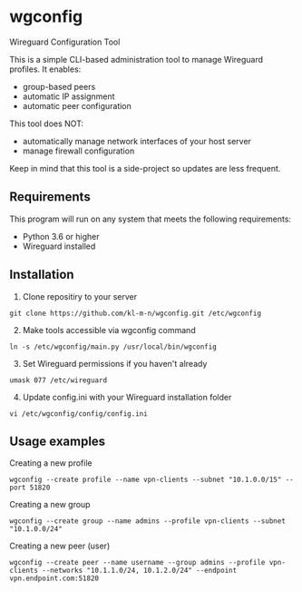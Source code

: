 # wgconfig
Wireguard Configuration Tool

This is a simple CLI-based administration tool to manage Wireguard profiles. It enables:
- group-based peers
- automatic IP assignment
- automatic peer configuration

This tool does NOT:
- automatically manage network interfaces of your host server
- manage firewall configuration

Keep in mind that this tool is a side-project so updates are less frequent.

## Requirements
This program will run on any system that meets the following requirements:
- Python 3.6 or higher
- Wireguard installed


## Installation
1. Clone repositiry to your server
```
git clone https://github.com/kl-m-n/wgconfig.git /etc/wgconfig
```
2. Make tools accessible via wgconfig command
```
ln -s /etc/wgconfig/main.py /usr/local/bin/wgconfig
```
3. Set Wireguard permissions if you haven't already
```
umask 077 /etc/wireguard
```
4. Update config.ini with your Wireguard installation folder
```
vi /etc/wgconfig/config/config.ini
```

## Usage examples

Creating a new profile
```
wgconfig --create profile --name vpn-clients --subnet "10.1.0.0/15" --port 51820
```


Creating a new group
```
wgconfig --create group --name admins --profile vpn-clients --subnet "10.1.0.0/24"
```


Creating a new peer (user)
```
wgconfig --create peer --name username --group admins --profile vpn-clients --networks "10.1.1.0/24, 10.1.2.0/24" --endpoint vpn.endpoint.com:51820
```